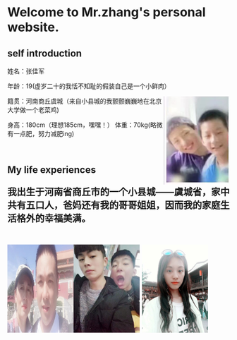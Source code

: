 <h1><b>Welcome to Mr.zhang's personal website.</b></h1>
<h2>self introduction</h2>
<p>姓名：张佳军</p>
 <p>   年龄：19(虚岁二十的我恬不知耻的假装自己是一个小鲜肉）</p><p><img src="1.jpeg" width="150" height="200" align="right" /></p>
  <p>  籍贯：河南商丘虞城（来自小县城的我颤颤巍巍地在北京大学做一个老菜鸡)</p>
   <p>身高：180cm（理想185cm，嘿嘿！）  体重：70kg(略微有一点肥，努力减肥ing)</p>
<p><p/><br>
<h2>My life experiences</p>
<p>我出生于河南省商丘市的一个小县城——虞城省，家中共有五口人，爸妈还有我的哥哥姐姐，因而我的家庭生活格外的幸福美满。
 <p></p><br><img src="mmexport1601969362208.jpg" width="150" height="200" align="left"/> <img  src="1601969403598.jpeg" width="150" height="200" align="middle" /> <img src="1601969451342.jpeg" width="150" height="200" align="middle"/></p>

